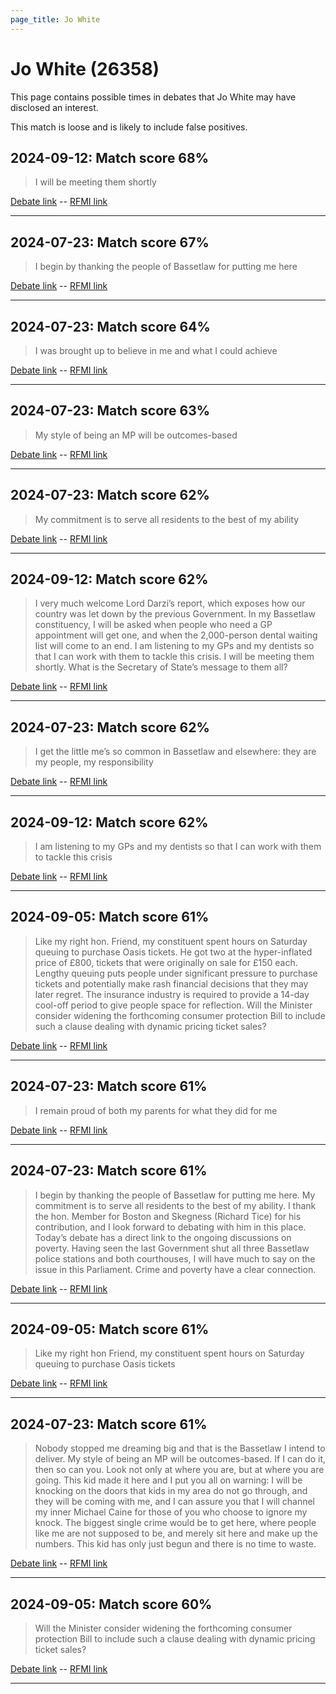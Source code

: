 ```yaml
---
page_title: Jo White
---
```


# Jo White  (26358)

This page contains possible times in debates that Jo White may have disclosed an interest.

This match is loose and is likely to include false positives. 



## 2024-09-12: Match score 68%

>I will be meeting them shortly

[Debate link](https://www.theyworkforyou.com/debates/?id=2024-09-12b.993.0)  --  [RFMI link](https://www.theyworkforyou.com/mp/26358/register)


---



## 2024-07-23: Match score 67%

>I begin by thanking the people of Bassetlaw for putting me here

[Debate link](https://www.theyworkforyou.com/debates/?id=2024-07-23d.578.3)  --  [RFMI link](https://www.theyworkforyou.com/mp/26358/register)


---



## 2024-07-23: Match score 64%

>I was brought up to believe in me and what I could achieve

[Debate link](https://www.theyworkforyou.com/debates/?id=2024-07-23d.578.3)  --  [RFMI link](https://www.theyworkforyou.com/mp/26358/register)


---



## 2024-07-23: Match score 63%

>My style of being an MP will be outcomes-based

[Debate link](https://www.theyworkforyou.com/debates/?id=2024-07-23d.578.3)  --  [RFMI link](https://www.theyworkforyou.com/mp/26358/register)


---



## 2024-07-23: Match score 62%

>My commitment is to serve all residents to the best of my ability

[Debate link](https://www.theyworkforyou.com/debates/?id=2024-07-23d.578.3)  --  [RFMI link](https://www.theyworkforyou.com/mp/26358/register)


---



## 2024-09-12: Match score 62%

>I very much welcome Lord Darzi’s report, which exposes how our country was let down by the previous Government. In my Bassetlaw constituency, I will be asked when people who need a GP appointment will get one, and when the 2,000-person dental waiting list will come to an end. I am listening to my GPs and my dentists so that I can work with them to tackle this crisis. I will be meeting them shortly. What is the Secretary of State’s message to them all?

[Debate link](https://www.theyworkforyou.com/debates/?id=2024-09-12b.993.0)  --  [RFMI link](https://www.theyworkforyou.com/mp/26358/register)


---



## 2024-07-23: Match score 62%

>I get the little me’s so common in Bassetlaw and elsewhere: they are my people, my responsibility

[Debate link](https://www.theyworkforyou.com/debates/?id=2024-07-23d.578.3)  --  [RFMI link](https://www.theyworkforyou.com/mp/26358/register)


---



## 2024-09-12: Match score 62%

>I am listening to my GPs and my dentists so that I can work with them to tackle this crisis

[Debate link](https://www.theyworkforyou.com/debates/?id=2024-09-12b.993.0)  --  [RFMI link](https://www.theyworkforyou.com/mp/26358/register)


---



## 2024-09-05: Match score 61%

>Like my right hon. Friend, my constituent spent hours on Saturday queuing to purchase Oasis tickets. He got two at the hyper-inflated price of £800, tickets that were originally on sale for £150 each. Lengthy queuing puts people under significant pressure to purchase tickets and potentially make rash financial decisions that they may later regret. The insurance industry is required to provide a 14-day cool-off period to give people space for reflection. Will the Minister consider widening the forthcoming consumer protection Bill to include such a clause dealing with dynamic pricing ticket sales?

[Debate link](https://www.theyworkforyou.com/debates/?id=2024-09-05b.438.2)  --  [RFMI link](https://www.theyworkforyou.com/mp/26358/register)


---



## 2024-07-23: Match score 61%

>I remain proud of both my parents for what they did for me

[Debate link](https://www.theyworkforyou.com/debates/?id=2024-07-23d.578.3)  --  [RFMI link](https://www.theyworkforyou.com/mp/26358/register)


---



## 2024-07-23: Match score 61%

>I begin by thanking the people of Bassetlaw for putting me here. My commitment is to serve all residents to the best of my ability. I thank the hon. Member for Boston and Skegness (Richard Tice) for his contribution, and I look forward to debating with him in this place. Today’s debate has a direct link to the ongoing discussions on poverty. Having seen the last Government shut all three Bassetlaw police stations and both courthouses, I will have much to say on the issue in this Parliament. Crime and poverty have a clear connection.

[Debate link](https://www.theyworkforyou.com/debates/?id=2024-07-23d.578.3)  --  [RFMI link](https://www.theyworkforyou.com/mp/26358/register)


---



## 2024-09-05: Match score 61%

>Like my right hon Friend, my constituent spent hours on Saturday queuing to purchase Oasis tickets

[Debate link](https://www.theyworkforyou.com/debates/?id=2024-09-05b.438.2)  --  [RFMI link](https://www.theyworkforyou.com/mp/26358/register)


---



## 2024-07-23: Match score 61%

>Nobody stopped me dreaming big and that is the Bassetlaw I intend to deliver. My style of being an MP will be outcomes-based. If I can do it, then so can you. Look not only at where you are, but at where you are going. This kid made it here and I put you all on warning: I will be knocking on the doors that kids in my  area do not go through, and they will be coming with me, and I can assure you that I will channel my inner Michael Caine for those of you who choose to ignore my knock. The biggest single crime would be to get here, where people like me are not supposed to be, and merely sit here and make up the numbers. This kid has only just begun and there is no time to waste.

[Debate link](https://www.theyworkforyou.com/debates/?id=2024-07-23d.578.3)  --  [RFMI link](https://www.theyworkforyou.com/mp/26358/register)


---



## 2024-09-05: Match score 60%

>Will the Minister consider widening the forthcoming consumer protection Bill to include such a clause dealing with dynamic pricing ticket sales?

[Debate link](https://www.theyworkforyou.com/debates/?id=2024-09-05b.438.2)  --  [RFMI link](https://www.theyworkforyou.com/mp/26358/register)


---

